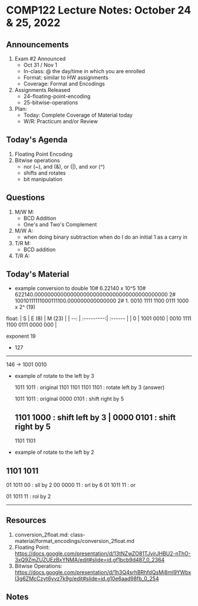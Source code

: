# COMP122 Lecture Notes: October 24 & 25, 2022

## Announcements
   1. Exam #2 Announced
      - Oct 31 / Nov 1
      - In-class: @ the day/time in which you are enrolled
      - Format: similar to HW assignments
      - Coverage: Format and Encodings
   1. Assignments Released
      - 24-floating-point-encoding
      - 25-bitwise-operations
   1. Plan:
      - Today: Complete Coverage of Material today
      - W/R: Practicum and/or Review

## Today's Agenda
   1. Floating Point Encoding
   1. Bitwise operations
      - nor (\~), and (&), or (|), and xor (^) 
      - shifts and rotates
      - bit manipulation

## Questions
   1. M/W M:
      - BCD Addition
      - One's and Two's Complement
   1. M/W A:
      - when doing binary subtraction when do I do an initial 1 as a carry in
   1. T/R M: 
      - BCD addition
   1. T/R A: 

## Today's Material

- example conversion to double 
10#  6.22140 x 10^5
10#  622140.00000000000000000000000000000000000000000
2#   10010111111000111100.000000000000000
2#   1. 0010 1111 1100 0111 1000 x 2^ (19)

float:
     | S   | E (8)      | M (23)  | 
     | --: | :---------:| :------ | 
     |  0  | 1001 0010  | 0010 1111 1100 0111 0000 000  | 

exponent
    19
+  127
------
   146  -> 1001 0010


- example of rotate to the left by 3

   1011 1011 : original
   1101 1101
   1101 1101 : rotate left by 3 (answer)

   1011 1011 : original
   0000 0101 : shift right by 5

   1101 1000 : shift left by 3
|  0000 0101 : shift right by 5
   ----------
   1101 1101

- example of rotate to the left by 2

1101 1011
----------
01 1011 00  : sll by 2
00 0000 11  : srl by 6
01 1011 11  : or

01 1011 11   : rol by 2

---
## Resources
   1. conversion_2float.md: class-material/format_encodings/conversion_2float.md
   1. Floating Point: https://docs.google.com/presentation/d/13tNZwZO81TJvirJHBU2-nThO-3xQ9ZmZUZUEzBxYNMA/edit#slide=id.gf1bcb9d487_0_2364
   1. Bitwise Operations: https://docs.google.com/presentation/d/1h3Q4srhBRhfdQsMj8mI9YWbxl3g6ZMcCzyt6yvz7k9g/edit#slide=id.g10e6aad98fb_0_254

## Notes
